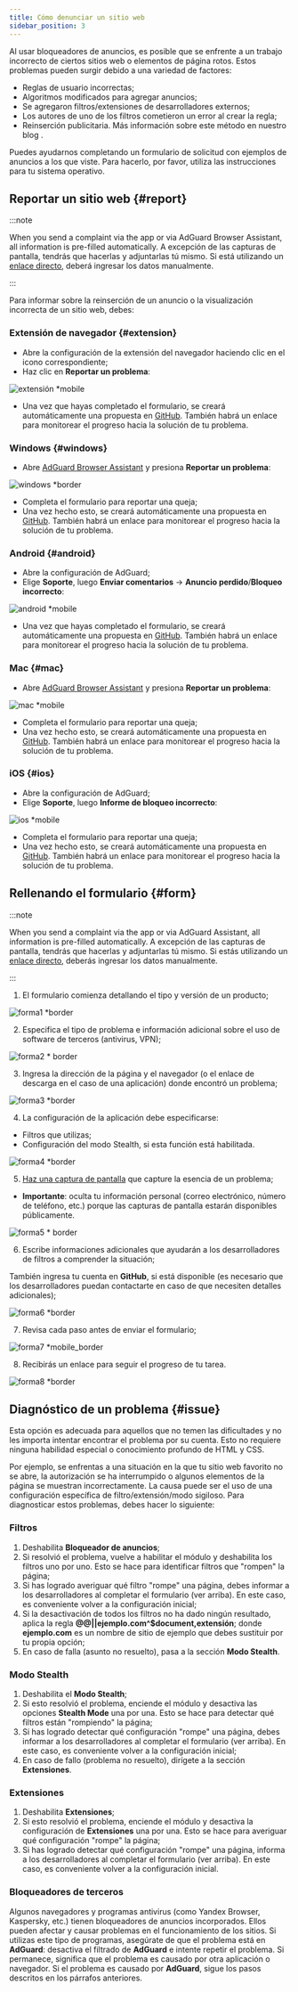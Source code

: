 ```yaml
---
title: Cómo denunciar un sitio web
sidebar_position: 3
---
```



Al usar bloqueadores de anuncios, es posible que se enfrente a un trabajo incorrecto de ciertos sitios web o elementos de página rotos. Estos problemas pueden surgir debido a una variedad de factores:

* Reglas de usuario incorrectas;
* Algoritmos modificados para agregar anuncios;
* Se agregaron filtros/extensiones de desarrolladores externos;
* Los autores de uno de los filtros cometieron un error al crear la regla;
* Reinserción publicitaria. Más información sobre este método en nuestro blog [](https://adguard.com/blog/ad-reinsertion.html).

Puedes ayudarnos completando un formulario de solicitud con ejemplos de anuncios a los que viste. Para hacerlo, por favor, utiliza las instrucciones para tu sistema operativo.

## Reportar un sitio web {#report}

:::note

When you send a complaint via the app or via AdGuard Browser Assistant, all information is pre-filled automatically. A excepción de las capturas de pantalla, tendrás que hacerlas y adjuntarlas tú mismo. Si está utilizando un [enlace directo](https://reports.adguard.com/new_issue.html), deberá ingresar los datos manualmente.

:::

Para informar sobre la reinserción de un anuncio o la visualización incorrecta de un sitio web, debes:

### Extensión de navegador {#extension}

* Abre la configuración de la extensión del navegador haciendo clic en el icono correspondiente;
* Haz clic en **Reportar un problema**:

![extensión *mobile](https://cdn.adtidy.org/content/Kb/ad_blocker/guides/extension_issue.png)

* Una vez que hayas completado el formulario, se creará automáticamente una propuesta en [GitHub](https://github.com/AdguardTeam/AdguardFilters/issues). También habrá un enlace para monitorear el progreso hacia la solución de tu problema.

### Windows {#windows}

* Abre [AdGuard Browser Assistant](/adguard-for-windows/browser-assistant) y presiona **Reportar un problema**:

![windows *border](https://cdn.adtidy.org/content/Kb/ad_blocker/guides/browser-assistant.png)

* Completa el formulario para reportar una queja;
* Una vez hecho esto, se creará automáticamente una propuesta en [GitHub](https://github.com/AdguardTeam/AdguardFilters/issues). También habrá un enlace para monitorear el progreso hacia la solución de tu problema.

### Android {#android}

* Abre la configuración de AdGuard;
* Elige **Soporte**, luego **Enviar comentarios** → **Anuncio perdido**/**Bloqueo incorrecto**:

![android *mobile](https://cdn.adtidy.org/content/Kb/ad_blocker/guides/android.png)

* Una vez que hayas completado el formulario, se creará automáticamente una propuesta en [GitHub](https://github.com/AdguardTeam/AdguardFilters/issues). También habrá un enlace para monitorear el progreso hacia la solución de tu problema.

### Mac {#mac}

* Abre [AdGuard Browser Assistant](/adguard-for-mac/browser-assistant) y presiona **Reportar un problema**:

![mac *mobile](https://cdn.adtidy.org/content/kb/ad_blocker/guides/browser-assistant-mac.png)

* Completa el formulario para reportar una queja;
* Una vez hecho esto, se creará automáticamente una propuesta en [GitHub](https://github.com/AdguardTeam/AdguardFilters/issues). También habrá un enlace para monitorear el progreso hacia la solución de tu problema.

### iOS {#ios}

* Abre la configuración de AdGuard;
* Elige **Soporte**, luego **Informe de bloqueo incorrecto**:

![ios *mobile](https://cdn.adtidy.org/content/Kb/ad_blocker/guides/ios_issue.png)

* Completa el formulario para reportar una queja;
* Una vez hecho esto, se creará automáticamente una propuesta en [GitHub](https://github.com/AdguardTeam/AdguardFilters/issues). También habrá un enlace para monitorear el progreso hacia la solución de tu problema.

## Rellenando el formulario {#form}

:::note

When you send a complaint via the app or via AdGuard Assistant, all information is pre-filled automatically. A excepción de las capturas de pantalla, tendrás que hacerlas y adjuntarlas tú mismo. Si estás utilizando un [enlace directo](https://reports.adguard.com/en/new_issue.html), deberás ingresar los datos manualmente.

:::

1. El formulario comienza detallando el tipo y versión de un producto;

![forma1 *border](https://cdn.adtidy.org/content/Kb/ad_blocker/guides/forma1en.png)

2. Especifica el tipo de problema e información adicional sobre el uso de software de terceros (antivirus, VPN);

![forma2 * border](https://cdn.adtidy.org/content/Kb/ad_blocker/guides/forma2en.png)

3. Ingresa la dirección de la página y el navegador (o el enlace de descarga en el caso de una aplicación) donde encontró un problema;

![forma3 *border](https://cdn.adtidy.org/content/Kb/ad_blocker/guides/forma3en.png)

4. La configuración de la aplicación debe especificarse:
* Filtros que utilizas;
* Configuración del modo Stealth, si esta función está habilitada.

![forma4 *border](https://cdn.adtidy.org/content/kb/ad_blocker/guides/forma4en.png)

5. [Haz una captura de pantalla](../take-screenshot) que capture la esencia de un problema;

* **Importante**: oculta tu información personal (correo electrónico, número de teléfono, etc.) porque las capturas de pantalla estarán disponibles públicamente.

![forma5 * border](https://cdn.adtidy.org/content/Kb/ad_blocker/guides/forma5en.png)

6. Escribe informaciones adicionales que ayudarán a los desarrolladores de filtros a comprender la situación;

También ingresa tu cuenta en **GitHub**, si está disponible (es necesario que los desarrolladores puedan contactarte en caso de que necesiten detalles adicionales);

![forma6 *border](https://cdn.adtidy.org/content/Kb/ad_blocker/guides/forma6en.png)

7. Revisa cada paso antes de enviar el formulario;

![forma7 *mobile_border](https://cdn.adtidy.org/content/Kb/ad_blocker/guides/forma7en.png)

8. Recibirás un enlace para seguir el progreso de tu tarea.

![forma8 *border](https://cdn.adtidy.org/content/Kb/ad_blocker/guides/forma8en.png)

## Diagnóstico de un problema {#issue}

Esta opción es adecuada para aquellos que no temen las dificultades y no les importa intentar encontrar el problema por su cuenta. Esto no requiere ninguna habilidad especial o conocimiento profundo de HTML y CSS.

Por ejemplo, se enfrentas a una situación en la que tu sitio web favorito no se abre, la autorización se ha interrumpido o algunos elementos de la página se muestran incorrectamente. La causa puede ser el uso de una configuración específica de filtro/extensión/modo sigiloso. Para diagnosticar estos problemas, debes hacer lo siguiente:

### **Filtros**

1. Deshabilita **Bloqueador de anuncios**;
2. Si resolvió el problema, vuelve a habilitar el módulo y deshabilita los filtros uno por uno. Esto se hace para identificar filtros que "rompen" la página;
3. Si has logrado averiguar qué filtro "rompe" una página, debes informar a los desarrolladores al completar el formulario (ver arriba). En este caso, es conveniente volver a la configuración inicial;
4. Si la desactivación de todos los filtros no ha dado ningún resultado, aplica la regla **@@||ejemplo.com^$document,extensión**; donde **ejemplo.com** es un nombre de sitio de ejemplo que debes sustituir por tu propia opción;
5. En caso de falla (asunto no resuelto), pasa a la sección **Modo Stealth**.

### **Modo Stealth**

1. Deshabilita el **Modo Stealth**;
2. Si esto resolvió el problema, enciende el módulo y desactiva las opciones **Stealth Mode** una por una. Esto se hace para detectar qué filtros están "rompiendo" la página;
3. Si has logrado detectar qué configuración "rompe" una página, debes informar a los desarrolladores al completar el formulario (ver arriba). En este caso, es conveniente volver a la configuración inicial;
4. En caso de fallo (problema no resuelto), dirígete a la sección **Extensiones**.

### **Extensiones**

1. Deshabilita **Extensiones**;
2. Si esto resolvió el problema, enciende el módulo y desactiva la configuración de **Extensiones** una por una. Esto se hace para averiguar qué configuración "rompe" la página;
3. Si has logrado detectar qué configuración "rompe" una página, informa a los desarrolladores al completar el formulario (ver arriba). En este caso, es conveniente volver a la configuración inicial.

### **Bloqueadores de terceros**
Algunos navegadores y programas antivirus (como Yandex Browser, Kaspersky, etc.) tienen bloqueadores de anuncios incorporados. Ellos pueden afectar y causar problemas en el funcionamiento de los sitios. Si utilizas este tipo de programas, asegúrate de que el problema está en **AdGuard**: desactiva el filtrado de **AdGuard** e intente repetir el problema. Si permanece, significa que el problema es causado por otra aplicación o navegador. Si el problema es causado por **AdGuard**, sigue los pasos descritos en los párrafos anteriores.
